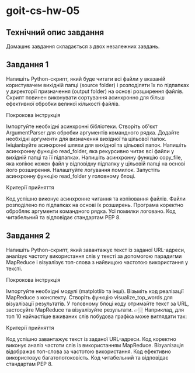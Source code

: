 # goit-cs-hw-05

## Технiчний опис завдання

Домашнє завдання складається з двох незалежних завдань.

## Завдання 1

Напишіть Python-скрипт, який буде читати всі файли у вказаній користувачем вихідній папці (source folder) і розподіляти їх по підпапках у директорії призначення (output folder) на основі розширення файлів. Скрипт повинен виконувати сортування асинхронно для більш ефективної обробки великої кількості файлів.

Покрокова інструкція

Імпортуйте необхідні асинхронні бібліотеки.
Створіть об'єкт ArgumentParser для обробки аргументів командного рядка.
Додайте необхідні аргументи для визначення вихідної та цільової папок.
Ініціалізуйте асинхронні шляхи для вихідної та цільової папок.
Напишіть асинхронну функцію read_folder, яка рекурсивно читає всі файли у вихідній папці та її підпапках.
Напишіть асинхронну функцію copy_file, яка копіює кожен файл у відповідну підпапку у цільовій папці на основі його розширення.
Налаштуйте логування помилок.
Запустіть асинхронну функцію read_folder у головному блоці.

Критерії прийняття

Код успішно виконує асинхронне читання та копіювання файлів.
Файли розподілено по підпапках на основі їх розширень.
Програма коректно обробляє аргументи командного рядка.
Усі помилки логовано.
Код читабельний та відповідає стандартам PEP 8.

## Завдання 2

Напишіть Python-скрипт, який завантажує текст із заданої URL-адреси, аналізує частоту використання слів у тексті за допомогою парадигми MapReduce і візуалізує топ-слова з найвищою частотою використання у тексті.

Покрокова інструкція

Імпортуйте необхідні модулі (matplotlib та інші).
Візьміть код реалізації MapReduce з конспекту.
Створіть функцію visualize_top_words для візуалізації результатів.
У головному блоці коду отримайте текст за URL, застосуйте MapReduce та візуалізуйте результати.
👉🏼 Наприклад, для топ 10 найчастіше вживаних слів побудова графіка може виглядати так:

Критерії прийняття

Код успішно завантажує текст із заданої URL-адреси.
Код коректно виконує аналіз частоти слів із використанням MapReduce.
Візуалізація відображає топ-слова за частотою використання.
Код ефективно використовує багатопотоковість.
Код читабельний та відповідає стандартам PEP 8.
